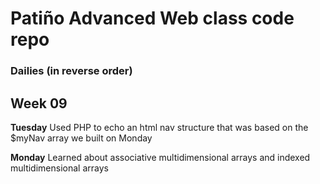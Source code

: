 # Patiño Advanced Web class code repo #
### Dailies (in reverse order) ###

## Week 09 ##
**Tuesday**
Used PHP to echo an html nav structure that was based on the $myNav array we built on Monday

**Monday**
Learned about associative multidimensional arrays and indexed multidimensional arrays

